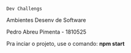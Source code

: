 `Dev Challengs`

Ambientes Desenv de Software


Pedro Abreu Pimenta - 1810525</br>


Pra inciar o projeto, use o comando: <b>npm start</b>
